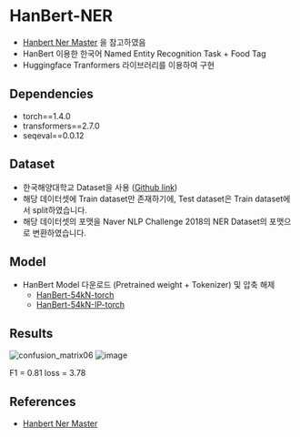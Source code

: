 # HanBert-NER

- [Hanbert Ner Master](https://github.com/monologg/HanBert-NER) 을 참고하였음
- HanBert 이용한 한국어 Named Entity Recognition Task + Food Tag
- Huggingface Tranformers 라이브러리를 이용하여 구현

## Dependencies

- torch==1.4.0
- transformers==2.7.0
- seqeval==0.0.12

## Dataset

- 한국해양대학교 Dataset을 사용 ([Github link](https://github.com/kmounlp/NER/tree/master/%EB%A7%90%EB%AD%89%EC%B9%98%20-%20%ED%98%95%ED%83%9C%EC%86%8C_%EA%B0%9C%EC%B2%B4%EB%AA%85))
- 해당 데이터셋에 Train dataset만 존재하기에, Test dataset은 Train dataset에서 split하였습니다. 
- 해당 데이터셋의 포맷을 Naver NLP Challenge 2018의 NER Dataset의 포맷으로 변환하였습니다.

## Model
- HanBert Model 다운로드 (Pretrained weight + Tokenizer) 및 압축 해제
  - [HanBert-54kN-torch](https://drive.google.com/open?id=1LUyrnhuNC3e8oD2QMJv8tIDrXrxzmdu4)
  - [HanBert-54kN-IP-torch](https://drive.google.com/open?id=1wjROsuDKoJQx4Pu0nqSefVDs3echKSXP)


## Results

![confusion_matrix06](https://user-images.githubusercontent.com/22855979/132113600-e8565330-f1a8-4f06-8d28-1d6ea420d217.png)
![image](https://user-images.githubusercontent.com/22855979/132115393-c7e59f6d-e09e-4d87-b6e5-a8b950d44de4.png)

F1 = 0.81 loss = 3.78


## References

- [Hanbert Ner Master](https://github.com/monologg/HanBert-NER)
